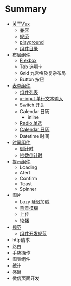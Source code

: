 # Summary

* [关于Vux](README.md)
   * 兼容
   * [规范](component-standard.md)
   * [playground](playground.md)
   * [组件目录](list.md)
* [布局组件](chapter1.md)
   * [Flexbox](flexbox.md)
   * Tab 选项卡
   * Grid 九宫格及复杂布局
   * Button 按钮
* [表单组件](form.md)
   * [组件列表](form-components.md)
   * [x-input 单行文本输入](input.md)
   * [Switch 开关](switch.md)
   * Calendar 日历
       * inline
   * [Radio 单选](radio.md)
   * [Calendar 日历](calendar.md)
   * Datetime 时间
* [时间组件](time-components.md)
   * [倒计时](clocker.md)
   * [秒数倒计时](seconds-countdown.md)
* [提示组件](tips-components.md)
   * Loading
   * Alert
   * Confirm
   * Toast
   * Spinner
* 图片
   * Lazy 延迟加载
   * [背景模糊](blur.md)
   * 上传
   * 轮播
* [规范](rules.md)
   * [组件开发规范](component-rules.md)
* http请求
* 路由
* 手势操作
* 图表组件
* 统计
* 感谢
* 微信页面开发

